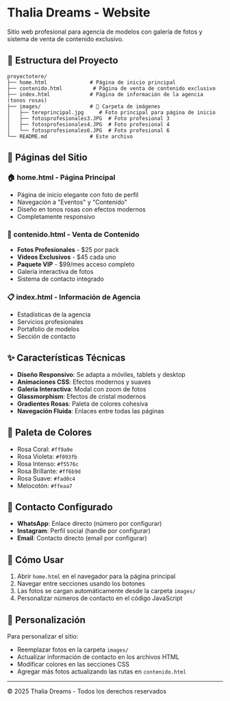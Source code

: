 # Thalia Dreams - Website

Sitio web profesional para agencia de modelos con galería de fotos y sistema de venta de contenido exclusivo.

## 📁 Estructura del Proyecto

```
proyectotere/
├── home.html              # Página de inicio principal
├── contenido.html          # Página de venta de contenido exclusivo
├── index.html             # Página de información de la agencia (tonos rosas)
├── images/                # 📸 Carpeta de imágenes
│   ├── tereprincipal.jpg     # Foto principal para página de inicio
│   ├── fotosprofesionales3.JPG  # Foto profesional 3
│   ├── fotosprofesionales4.JPG  # Foto profesional 4
│   └── fotosprofesionales6.JPG  # Foto profesional 6
└── README.md              # Este archivo
```

## 🌟 Páginas del Sitio

### 🏠 home.html - Página Principal
- Página de inicio elegante con foto de perfil
- Navegación a "Eventos" y "Contenido"
- Diseño en tonos rosas con efectos modernos
- Completamente responsivo

### 🛒 contenido.html - Venta de Contenido
- **Fotos Profesionales** - $25 por pack
- **Videos Exclusivos** - $45 cada uno  
- **Paquete VIP** - $99/mes acceso completo
- Galería interactiva de fotos
- Sistema de contacto integrado

### 📋 index.html - Información de Agencia
- Estadísticas de la agencia
- Servicios profesionales
- Portafolio de modelos
- Sección de contacto

## ✨ Características Técnicas

- **Diseño Responsivo**: Se adapta a móviles, tablets y desktop
- **Animaciones CSS**: Efectos modernos y suaves
- **Galería Interactiva**: Modal con zoom de fotos
- **Glassmorphism**: Efectos de cristal modernos
- **Gradientes Rosas**: Paleta de colores cohesiva
- **Navegación Fluida**: Enlaces entre todas las páginas

## 🎨 Paleta de Colores

- Rosa Coral: `#ff9a9e`
- Rosa Violeta: `#f093fb` 
- Rosa Intenso: `#f5576c`
- Rosa Brillante: `#ff6b9d`
- Rosa Suave: `#fad0c4`
- Melocotón: `#ffeaa7`

## 📱 Contacto Configurado

- **WhatsApp**: Enlace directo (número por configurar)
- **Instagram**: Perfil social (handle por configurar)
- **Email**: Contacto directo (email por configurar)

## 🚀 Cómo Usar

1. Abrir `home.html` en el navegador para la página principal
2. Navegar entre secciones usando los botones
3. Las fotos se cargan automáticamente desde la carpeta `images/`
4. Personalizar números de contacto en el código JavaScript

## 🔧 Personalización

Para personalizar el sitio:
- Reemplazar fotos en la carpeta `images/`
- Actualizar información de contacto en los archivos HTML
- Modificar colores en las secciones CSS
- Agregar más fotos actualizando las rutas en `contenido.html`

---
© 2025 Thalia Dreams - Todos los derechos reservados
